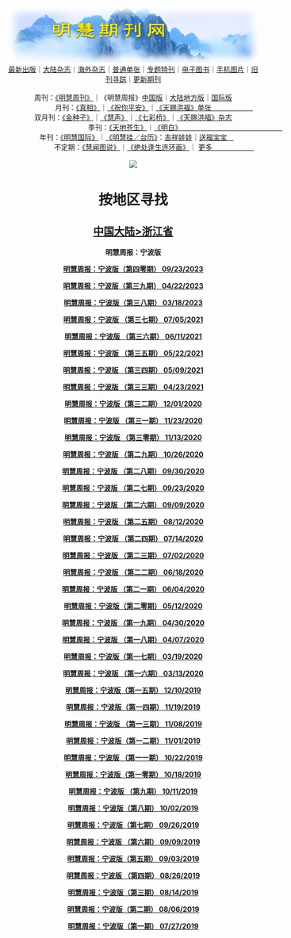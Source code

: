 <a id="user-content-1" class="anchor" aria-hidden="true" href="#1">
<a name="1" id="1" target="_blank"></a> <span id="1">
<a name="2" id="2" target="_blank"></a> <span id="2">
<a name="3" id="3" target="_blank"></a> <span id="3">
<a name="4" id="4" target="_blank"></a> <span id="4">
<a name="5" id="5" target="_blank"></a> <span id="5">
<a name="6" id="6" target="_blank"></a> <span id="6">
<a name="7" id="7" target="_blank"></a> <span id="7">
<a id="user-content-1" href="#1">
<div align="center">
<a target="_blank" href="https://github.com/19920513/djy/blob/master/gb/nsc413.md#1"><img src="https://github.com/pdf-edit/qikan/blob/master/mhqk.jpg?raw=true"></a><br>
<a href="https://github.com/pdf-edit/qikan/blob/master/display.aspx/category_id/8/page_1.md#1">最新出版</a>｜<a href="https://github.com/pdf-edit/qikan/blob/master/category.aspx/category/mainland/page_1.md#1">大陆杂志</a>｜<a href="https://github.com/pdf-edit/qikan/blob/master/category.aspx/category/overseas/page_1.md#1">海外杂志</a>｜<a href="https://github.com/pdf-edit/qikan/blob/master/display.aspx/category_id/4/guige_id/3/page_1.md#1">普通单张</a>｜<a href="https://github.com/pdf-edit/qikan/blob/master/category.aspx/category/zhuanti/page_1.md#1">专题特刊</a>｜<a href="https://github.com/pdf-edit/qikan/blob/master/display.aspx/category_id/6/meijie_id/2/page_1.md#1">电子图书</a>｜<a href="https://github.com/pdf-edit/qikan/blob/master/display.aspx/qikan_type_id/11075/page_1.md#1">手机图片</a>｜<a href="https://github.com/pdf-edit/qikan/blob/master/display.aspx/category_id/5/zhouqi_id/6/page_1.md#1">旧刊寻踪</a>｜<a href="https://github.com/pdf-edit/qikan/blob/master/UpdatedArticles.aspx/page_1.md#1">更新期刊</a>
<br>
<br>
周刊：<a href="https://github.com/pdf-edit/qikan/blob/master/display.aspx/qikan_type_id/5179/page_1.md#1">《明慧周刊》</a>｜《明慧周报》<a href="https://github.com/pdf-edit/qikan/blob/master/display.aspx/qikan_type_id/5178/page_1.md#1">中国版</a>｜<a href="https://github.com/pdf-edit/qikan/blob/master/mainland.aspx/page_1.md#1">大陆地方版</a>｜<a href="https://github.com/pdf-edit/qikan/blob/master/display.aspx/qikan_type_id/5151/page_1.md#1">国际版</a><br>
月刊：<a href="https://github.com/pdf-edit/qikan/blob/master/display.aspx/qikan_type_id/5240/page_1.md#1">《真相》</a>｜<a href="https://github.com/pdf-edit/qikan/blob/master/display.aspx/qikan_type_id/11182/page_1.md#1">《祝你平安》</a>｜<a href="https://github.com/pdf-edit/qikan/blob/master/display.aspx/qikan_type_id/5360/keyword/E5/contain/true/page_1.md#1">《天赐洪福》单张　　　　　　</a><br>
双月刊：<a href="https://github.com/pdf-edit/qikan/blob/master/display.aspx/qikan_type_id/7500/page_1.md#1">《金种子》</a>｜<a href="https://github.com/pdf-edit/qikan/blob/master/display.aspx/qikan_type_id/5638/page_1.md#1">《慧声》</a>｜<a href="https://github.com/pdf-edit/qikan/blob/master/display.aspx/qikan_type_id/7268/page_1.md#1">《七彩桥》</a>｜<a href="https://github.com/pdf-edit/qikan/blob/master/display.aspx/qikan_type_id/5360/keyword/E5/contain/false/page_1.md#1">《天赐洪福》杂志</a> <br>
季刊：<a href="https://github.com/pdf-edit/qikan/blob/master/display.aspx/qikan_type_id/5139/page_1.md#1">《天地苍生》</a>｜<a href="https://github.com/pdf-edit/qikan/blob/master/display.aspx/qikan_type_id/5140/page_1.md#1">《明白》　　　　　　　　　　　　　　　</a><br>
年刊：<a href="https://github.com/pdf-edit/qikan/blob/master/display.aspx/qikan_type_id/10922/page_1.md#1">《明慧国际》</a>｜<a href="https://github.com/pdf-edit/qikan/blob/master/display.aspx/category_id/6/meijie_id/3/page_1.md#1">《明慧挂／台历》</a>：<a href="https://github.com/pdf-edit/qikan/blob/master/display.aspx/category_id/6/meijie_id/3/keyword/E5/page_1.md#1">吉祥娃娃</a>｜<a href="https://github.com/pdf-edit/qikan/blob/master/display.aspx/category_id/6/meijie_id/3/keyword/E9/page_1.md#1">送福宝宝　</a><br> 
不定期：<a href="https://github.com/pdf-edit/qikan/blob/master/display.aspx/qikan_type_id/11185/page_1.md#1">《慧闻图说》</a>｜<a href="https://github.com/pdf-edit/qikan/blob/master/display.aspx/qikan_type_id/11131/page_1.md#1">《绝处逢生连环画》</a>｜ <a href="https://github.com/pdf-edit/qikan/blob/master/display.aspx/category_id/6/meijie_id/3/keyword/other/page_1.md#1">更多　　　　　　</a> <br>
<br>
<a target="_blank" href="https://github.com/19920513/djy/blob/master/gb/nsc413.md#1"><img src="https://raw.githubusercontent.com/19920513/www/master/t/lh600.jpg"></a><br>
<h1><strong>按地区寻找</strong></h1><p align="center"><h2><strong><a target="_blank" href="https://github.com/19920513/qikan/blob/master/mainland.aspx/page_1.md">中国大陆</a><a target="_blank" href="https://github.com/19920513/qikan/blob/master/mainland.aspx?category_id=7&location_id=12/page_1.md#1">>浙江省</a></strong></h2></p>
<p align="center"><strong>明慧周报：宁波版</strong></p>
<p align="center"><strong><a target="_blank" href="https://gitlab.com/19920513/pdfkit/-/raw/master/tests/pdf/210331.pdf">明慧周报：宁波版（第四零期）       09/23/2023</a></strong></p>
<p align="center"><strong><a target="_blank" href="https://gitlab.com/19920513/pdfkit/-/raw/master/tests/pdf/208863.pdf">明慧周报：宁波版（第三九期）       04/22/2023</a></strong></p>
<p align="center"><strong><a target="_blank" href="https://gitlab.com/19920513/pdfkit/-/raw/master/tests/pdf/208516.pdf">明慧周报：宁波版（第三八期）       03/18/2023</a></strong></p>
<p align="center"><strong><a target="_blank" href="https://gitlab.com/19920513/pdfkit/-/raw/master/tests/pdf/203581.pdf">明慧周报：宁波版  （第三七期）       07/05/2021</a></strong></p>
<p align="center"><strong><a target="_blank" href="https://gitlab.com/19920513/pdfkit/-/raw/master/tests/pdf/203184.pdf">明慧周报：宁波版  （第三六期）       06/11/2021</a></strong></p>
<p align="center"><strong><a target="_blank" href="https://gitlab.com/19920513/pdfkit/-/raw/master/tests/pdf/202886.pdf">明慧周报：宁波版  （第三五期）       05/22/2021</a></strong></p>
<p align="center"><strong><a target="_blank" href="https://gitlab.com/19920513/pdfkit/-/raw/master/tests/pdf/202752.pdf">明慧周报：宁波版  （第三四期）       05/09/2021</a></strong></p>
<p align="center"><strong><a target="_blank" href="https://gitlab.com/19920513/pdfkit/-/raw/master/tests/pdf/202514.pdf">明慧周报：宁波版  （第三三期）       04/23/2021</a></strong></p>
<p align="center"><strong><a target="_blank" href="https://gitlab.com/19920513/pdfkit/-/raw/master/tests/pdf/200449.pdf">明慧周报：宁波版（第三二期）       12/01/2020</a></strong></p>
<p align="center"><strong><a target="_blank" href="https://gitlab.com/19920513/pdfkit/-/raw/master/tests/pdf/200343.pdf">明慧周报：宁波版  （第三一期）       11/23/2020</a></strong></p>
<p align="center"><strong><a target="_blank" href="https://gitlab.com/19920513/pdfkit/-/raw/master/tests/pdf/200175.pdf">明慧周报：宁波版  （第三零期）       11/13/2020</a></strong></p>
<p align="center"><strong><a target="_blank" href="https://gitlab.com/19920513/pdfkit/-/raw/master/tests/pdf/199935.pdf">明慧周报：宁波版  （第二九期）       10/26/2020</a></strong></p>
<p align="center"><strong><a target="_blank" href="https://gitlab.com/19920513/pdfkit/-/raw/master/tests/pdf/199589.pdf">明慧周报：宁波版  （第二八期）       09/30/2020</a></strong></p>
<p align="center"><strong><a target="_blank" href="https://gitlab.com/19920513/pdfkit/-/raw/master/tests/pdf/199490.pdf">明慧周报：宁波版  （第二七期）       09/23/2020</a></strong></p>
<p align="center"><strong><a target="_blank" href="https://gitlab.com/19920513/pdfkit/-/raw/master/tests/pdf/199296.pdf">明慧周报：宁波版  （第二六期）       09/09/2020</a></strong></p>
<p align="center"><strong><a target="_blank" href="https://gitlab.com/19920513/pdfkit/-/raw/master/tests/pdf/198826.pdf">明慧周报：宁波版  （第二五期）       08/12/2020</a></strong></p>
<p align="center"><strong><a target="_blank" href="https://gitlab.com/19920513/pdfkit/-/raw/master/tests/pdf/198346.pdf">明慧周报：宁波版  （第二四期）       07/14/2020</a></strong></p>
<p align="center"><strong><a target="_blank" href="https://gitlab.com/19920513/pdfkit/-/raw/master/tests/pdf/198173.pdf">明慧周报：宁波版  （第二三期）       07/02/2020</a></strong></p>
<p align="center"><strong><a target="_blank" href="https://gitlab.com/19920513/pdfkit/-/raw/master/tests/pdf/198003.pdf">明慧周报：宁波版 （第二二期）       06/18/2020</a></strong></p>
<p align="center"><strong><a target="_blank" href="https://gitlab.com/19920513/pdfkit/-/raw/master/tests/pdf/197830.pdf">明慧周报：宁波版 （第二一期）       06/04/2020</a></strong></p>
<p align="center"><strong><a target="_blank" href="https://gitlab.com/19920513/pdfkit/-/raw/master/tests/pdf/197548.pdf">明慧周报：宁波版（第二零期）       05/12/2020</a></strong></p>
<p align="center"><strong><a target="_blank" href="https://gitlab.com/19920513/pdfkit/-/raw/master/tests/pdf/197374.pdf">明慧周报：宁波版  （第一九期）       04/30/2020</a></strong></p>
<p align="center"><strong><a target="_blank" href="https://gitlab.com/19920513/pdfkit/-/raw/master/tests/pdf/197103.pdf">明慧周报：宁波版  （第一八期）       04/07/2020</a></strong></p>
<p align="center"><strong><a target="_blank" href="https://gitlab.com/19920513/pdfkit/-/raw/master/tests/pdf/196873.pdf">明慧周报：宁波版（第一七期）       03/19/2020</a></strong></p>
<p align="center"><strong><a target="_blank" href="https://gitlab.com/19920513/pdfkit/-/raw/master/tests/pdf/196796.pdf">明慧周报：宁波版  （第一六期）       03/13/2020</a></strong></p>
<p align="center"><strong><a target="_blank" href="https://gitlab.com/19920513/pdfkit/-/raw/master/tests/pdf/195570.pdf">明慧周报：宁波版（第一五期）       12/10/2019</a></strong></p>
<p align="center"><strong><a target="_blank" href="https://gitlab.com/19920513/pdfkit/-/raw/master/tests/pdf/195304.pdf">明慧周报：宁波版（第一四期）       11/19/2019</a></strong></p>
<p align="center"><strong><a target="_blank" href="https://gitlab.com/19920513/pdfkit/-/raw/master/tests/pdf/195102.pdf">明慧周报：宁波版  （第一三期）       11/08/2019</a></strong></p>
<p align="center"><strong><a target="_blank" href="https://gitlab.com/19920513/pdfkit/-/raw/master/tests/pdf/195017.pdf">明慧周报：宁波版（第一二期）       11/01/2019</a></strong></p>
<p align="center"><strong><a target="_blank" href="https://gitlab.com/19920513/pdfkit/-/raw/master/tests/pdf/194903.pdf">明慧周报：宁波版  （第一一期）       10/22/2019</a></strong></p>
<p align="center"><strong><a target="_blank" href="https://gitlab.com/19920513/pdfkit/-/raw/master/tests/pdf/194835.pdf">明慧周报：宁波版（第一零期）       10/18/2019</a></strong></p>
<p align="center"><strong><a target="_blank" href="https://gitlab.com/19920513/pdfkit/-/raw/master/tests/pdf/194745.pdf">明慧周报：宁波版  （第九期）       10/11/2019</a></strong></p>
<p align="center"><strong><a target="_blank" href="https://gitlab.com/19920513/pdfkit/-/raw/master/tests/pdf/194667.pdf">明慧周报：宁波版（第八期）       10/02/2019</a></strong></p>
<p align="center"><strong><a target="_blank" href="https://gitlab.com/19920513/pdfkit/-/raw/master/tests/pdf/194577.pdf">明慧周报：宁波版（第七期）       09/26/2019</a></strong></p>
<p align="center"><strong><a target="_blank" href="https://gitlab.com/19920513/pdfkit/-/raw/master/tests/pdf/194378.pdf">明慧周报：宁波版  （第六期）       09/09/2019</a></strong></p>
<p align="center"><strong><a target="_blank" href="https://gitlab.com/19920513/pdfkit/-/raw/master/tests/pdf/194285.pdf">明慧周报：宁波版（第五期）      09/03/2019</a></strong></p>
<p align="center"><strong><a target="_blank" href="https://gitlab.com/19920513/pdfkit/-/raw/master/tests/pdf/194196.pdf">明慧周报：宁波版  （第四期）       08/26/2019</a></strong></p>
<p align="center"><strong><a target="_blank" href="https://gitlab.com/19920513/pdfkit/-/raw/master/tests/pdf/194033.pdf">明慧周报：宁波版（第三期）       08/14/2019</a></strong></p>
<p align="center"><strong><a target="_blank" href="https://gitlab.com/19920513/pdfkit/-/raw/master/tests/pdf/193901.pdf">明慧周报：宁波版（第二期）      08/06/2019</a></strong></p>
<p align="center"><strong><a target="_blank" href="https://gitlab.com/19920513/pdfkit/-/raw/master/tests/pdf/193749.pdf">明慧周报：宁波版（第一期）       07/27/2019</a></strong></p>

